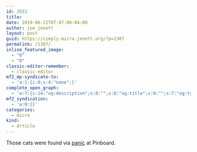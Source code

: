 ```yaml
---
id: 3552
title: 
date: 2019-06-21T07:07:00-04:00
author: joe jenett
layout: post
guid: https://simply.micro.jenett.org/?p=1387
permalink: /1387/
inline_featured_image:
  - "0"
  - "0"
classic-editor-remember:
  - classic-editor
mf2_mp-syndicate-to:
  - 'a:1:{i:0;s:4:"none";}'
complete_open_graph:
  - 'a:7:{s:14:"og:description";s:0:"";s:8:"og:title";s:0:"";s:7:"og:type";s:0:"";s:12:"twitter:card";s:7:"summary";s:15:"twitter:creator";s:0:"";s:19:"twitter:description";s:0:"";s:8:"og:image";s:0:"";}'
mf2_syndication:
  - 'a:0:{}'
categories:
  - micro
kind:
  - Article
---
```

Those cats were found via [panic](https://pinboard.in/u:panic "panic") at Pinboard.